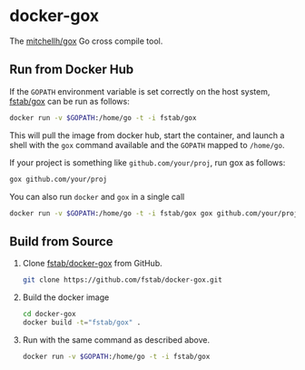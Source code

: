 docker-gox
==========

The [mitchellh/gox](https://github.com/mitchellh/gox) Go cross compile tool.

Run from Docker Hub
-------------------

If the `GOPATH` environment variable is set correctly on the host system, [fstab/gox](https://registry.hub.docker.com/u/fstab/gox) can be run as follows:

```bash
docker run -v $GOPATH:/home/go -t -i fstab/gox
```

This will pull the image from docker hub, start the container, and launch a shell with the `gox` command available and the `GOPATH` mapped to `/home/go`.

If your project is something like `github.com/your/proj`, run gox as follows:

```bash
gox github.com/your/proj
```

You can also run `docker` and `gox` in a single call

```bash
docker run -v $GOPATH:/home/go -t -i fstab/gox gox github.com/your/proj
```

Build from Source
-----------------

1. Clone [fstab/docker-gox](https://github.com/fstab/docker-gox) from GitHub.
    
    ```bash
    git clone https://github.com/fstab/docker-gox.git
    ```
    
2. Build the docker image
    
    ```bash
    cd docker-gox
    docker build -t="fstab/gox" .
    ```
    
3. Run with the same command as described above.
    
    ```bash
    docker run -v $GOPATH:/home/go -t -i fstab/gox
    ```
